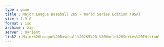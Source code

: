 ```yaml
---
type : game
title : Major League Baseball 2K5 - World Series Edition (USA)
size : 1.9 G
format : iso
archive : zip
server : myrient
link2 : Major%20League%20Baseball%202K5%20-%20World%20Series%20Edition%20%28USA%29
---
```

